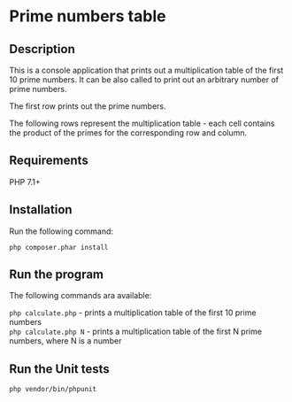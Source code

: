 # Prime numbers table

## Description
This is a console application that prints out a multiplication table of the first 10 prime numbers. It can be also called to print out an arbitrary number of prime numbers.  
  
The first row prints out the prime numbers.
  
The following rows represent the multiplication table - each cell contains the product of the primes for the corresponding row and column.  
  
## Requirements
PHP 7.1+

## Installation
Run the following command: 
 
 `php composer.phar install`
  
## Run the program
The following commands ara available:  
  
`php calculate.php` - prints a multiplication table of the first 10 prime numbers  
`php calculate.php N` - prints a multiplication table of the first N prime numbers, where N is a number

## Run the Unit tests

`php vendor/bin/phpunit`